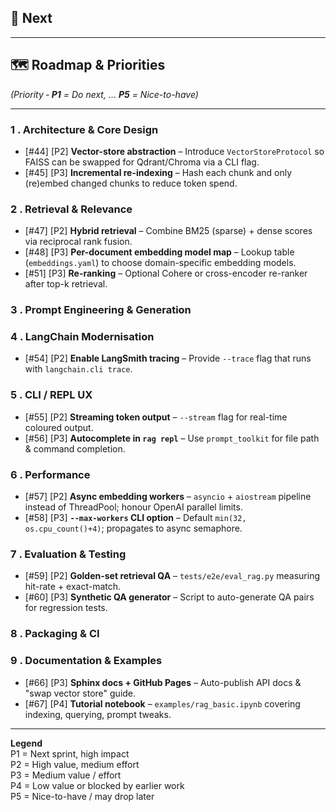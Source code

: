 ## 🚀 Next


---

## 🗺️ Roadmap & Priorities
*(Priority ‑ **P1** = Do next, … **P5** = Nice-to-have)*

---


### 1 . Architecture & Core Design
- [#44] [P2] **Vector-store abstraction** – Introduce `VectorStoreProtocol` so FAISS can be swapped for Qdrant/Chroma via a CLI flag.
- [#45] [P3] **Incremental re-indexing** – Hash each chunk and only (re)embed changed chunks to reduce token spend.

### 2 . Retrieval & Relevance
- [#47] [P2] **Hybrid retrieval** – Combine BM25 (sparse) + dense scores via reciprocal rank fusion.
- [#48] [P3] **Per-document embedding model map** – Lookup table (`embeddings.yaml`) to choose domain-specific embedding models.
- [#51] [P3] **Re-ranking** – Optional Cohere or cross-encoder re-ranker after top-k retrieval.

### 3 . Prompt Engineering & Generation

### 4 . LangChain Modernisation
- [#54] [P2] **Enable LangSmith tracing** – Provide `--trace` flag that runs with `langchain.cli trace`.

### 5 . CLI / REPL UX
- [#55] [P2] **Streaming token output** – `--stream` flag for real-time coloured output.
- [#56] [P3] **Autocomplete in `rag repl`** – Use `prompt_toolkit` for file path & command completion.

### 6 . Performance
- [#57] [P2] **Async embedding workers** – `asyncio` + `aiostream` pipeline instead of ThreadPool; honour OpenAI parallel limits.
- [#58] [P3] **`--max-workers` CLI option** – Default `min(32, os.cpu_count()+4)`; propagates to async semaphore.

### 7 . Evaluation & Testing
- [#59] [P2] **Golden-set retrieval QA** – `tests/e2e/eval_rag.py` measuring hit-rate + exact-match.
- [#60] [P3] **Synthetic QA generator** – Script to auto-generate QA pairs for regression tests.

### 8 . Packaging & CI


### 9 . Documentation & Examples
- [#66] [P3] **Sphinx docs + GitHub Pages** – Auto-publish API docs & "swap vector store" guide.
- [#67] [P4] **Tutorial notebook** – `examples/rag_basic.ipynb` covering indexing, querying, prompt tweaks.

---

**Legend**  
P1 = Next sprint, high impact  
P2 = High value, medium effort  
P3 = Medium value / effort  
P4 = Low value or blocked by earlier work  
P5 = Nice-to-have / may drop later
